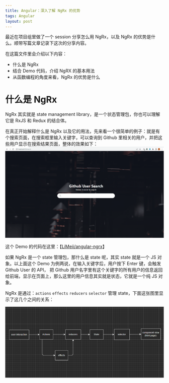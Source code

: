 ```yaml
---
title: Angular：深入了解 NgRx 的优势
tags: Angular
layout: post
---
```


最近在项目组里做了一个 session 分享怎么用 NgRx，以及 NgRx 的优势是什么。顺带写篇文章记录下这次的分享内容。


在这篇文件里会介绍以下内容：
- 什么是 NgRx
- 结合 Demo 代码，介绍 NgRX 的基本用法
- 从函数编程的角度来看，NgRx 的优势是什么

# 什么是 NgRx
NgRx 其实就是 state management library，是一个状态管理包，你也可以理解它是 RxJS 和 Redux 的结合体。


在真正开始解释什么是 NgRx 以及它的用法，先来看一个很简单的例子：就是有个搜索页面，在搜索框里输入关键字，可以查询到 Github 里相关的用户，并把这些用户显示在搜索结果页面，整体的效果如下：
![demo](https://github.com/LiMeii/angular-ngrx/blob/master/src/assets/imgs/demo.gif)

这个 Demo 的代码在这里：【[LiMeii/angular-ngrx](https://github.com/LiMeii/angular-ngrx)】


如果 NgRx 是一个 state 管理包，那什么是 state 呢，其实 state 就是一个 JS 对象。以上面这个 Demo 为例两说，在输入关键字后，用户按下 Enter 键，会触发 Github User 的 API， 把 Github 用户名字里有这个关键字的所有用户的信息返回给前端，显示在页面上，那么这里的用户信息其实就是状态，它就是一个纯 JS 对象。


NgRx 是通过：```actions``` ```effects``` ```reducers``` ```selector``` 管理 state，下面这张图里显示了这几个之间的关系：

![state management](/assets/images/posts/ngrx/state-management.png)